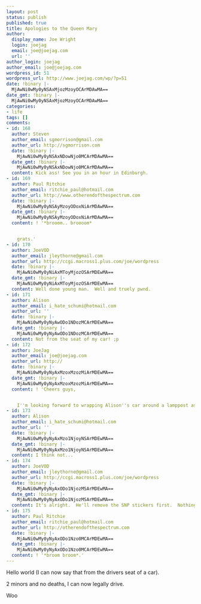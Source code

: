 ```yaml
---
layout: post
status: publish
published: true
title: Apologies to the Queen Mary
author:
  display_name: Joe Wright
  login: joejag
  email: joe@joejag.com
  url: ''
author_login: joejag
author_email: joe@joejag.com
wordpress_id: 51
wordpress_url: http://www.joejag.com/wp/?p=51
date: !binary |-
  MjAwNi0wMy0yNSAxMjozMzoyOCArMDAwMA==
date_gmt: !binary |-
  MjAwNi0wMy0yNSAxMjozMzoyOCArMDAwMA==
categories:
- life
tags: []
comments:
- id: 168
  author: Steven
  author_email: sgmorrison@gmail.com
  author_url: http://sgmorrison.com
  date: !binary |-
    MjAwNi0wMy0yNSAxNDowNjo0MCArMDAwMA==
  date_gmt: !binary |-
    MjAwNi0wMy0yNSAxNDowNjo0MCArMDAwMA==
  content: Kick ass! See you in an hour in Edinburgh.
- id: 169
  author: Paul Ritchie
  author_email: ritchie_paul@hotmail.com
  author_url: http://www.otherendofthespectrum.com
  date: !binary |-
    MjAwNi0wMy0yNSAyMzoyODoxNiArMDAwMA==
  date_gmt: !binary |-
    MjAwNi0wMy0yNSAyMzoyODoxNiArMDAwMA==
  content: ! '*brooom.. broooom*


    grats.'
- id: 170
  author: JoeVOD
  author_email: jleythorne@gmail.com
  author_url: http://ccgi.macross1.plus.com/joe/wordpress
  date: !binary |-
    MjAwNi0wMy0yNiAxMToyMjozOSArMDEwMA==
  date_gmt: !binary |-
    MjAwNi0wMy0yNiAxMToyMjozOSArMDEwMA==
  content: Well done young man.  Well and truely pwnd.
- id: 171
  author: Alison
  author_email: i_hate_schumi@hotmail.com
  author_url: ''
  date: !binary |-
    MjAwNi0wMy0yNyAwODo1NDozMCArMDEwMA==
  date_gmt: !binary |-
    MjAwNi0wMy0yNyAwODo1NDozMCArMDEwMA==
  content: Not from the seat of my car! ;p
- id: 172
  author: JoeJag
  author_email: joe@joejag.com
  author_url: http://
  date: !binary |-
    MjAwNi0wMy0yNyAxMzoxMzozMiArMDEwMA==
  date_gmt: !binary |-
    MjAwNi0wMy0yNyAxMzoxMzozMiArMDEwMA==
  content: ! 'Cheers guys,


    I''m looking forward to wrapping Alison''s car around a lamppost as soon as possible.'
- id: 173
  author: Alison
  author_email: i_hate_schumi@hotmail.com
  author_url: ''
  date: !binary |-
    MjAwNi0wMy0yNyAxMzo1NjoyNSArMDEwMA==
  date_gmt: !binary |-
    MjAwNi0wMy0yNyAxMzo1NjoyNSArMDEwMA==
  content: I think not...
- id: 174
  author: JoeVOD
  author_email: jleythorne@gmail.com
  author_url: http://ccgi.macross1.plus.com/joe/wordpress
  date: !binary |-
    MjAwNi0wMy0yNyAxODo1NjozMSArMDEwMA==
  date_gmt: !binary |-
    MjAwNi0wMy0yNyAxODo1NjozMSArMDEwMA==
  content: It's alright.  He'll remove the SNP stickers first.  Nothing to worry about.
- id: 175
  author: Paul Ritchie
  author_email: ritchie_paul@hotmail.com
  author_url: http://otherendofthespectrum.com
  date: !binary |-
    MjAwNi0wMy0yNyAxODo1Nzo0MCArMDEwMA==
  date_gmt: !binary |-
    MjAwNi0wMy0yNyAxODo1Nzo0MCArMDEwMA==
  content: ! '*broom broom*.'
---
```

<p>Hello world (I can now say that from the drivers seat of a car).</p>
<p>2 minors and no deaths, I can now legally drive.</p>
<p>Woo</p>

